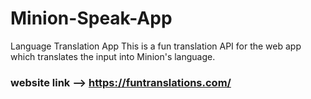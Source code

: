 # Minion-Speak-App

Language Translation App
This is a fun translation API for the web app which translates the input into Minion's language.

### website link  --> https://funtranslations.com/
